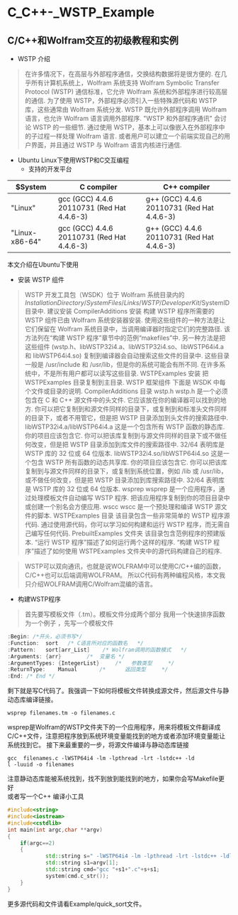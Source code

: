 # C_C++-_WSTP_Example
## C/C++和Wolfram交互的初级教程和实例
+  WSTP 介绍
 >  在许多情况下，在高层与外部程序通信，交换结构数据将是很方便的.
在几乎所有计算机系统上，Wolfram 系统支持 Wolfram Symbolic Transfer Protocol (WSTP) 通信标准，它允许 Wolfram 系统和外部程序进行较高层的通信. 为了使用 WSTP，外部程序必须引入一些特殊源代码和 WSTP 库，这些通常由 Wolfram 系统分发.
WSTP 既允许外部程序调用 Wolfram 语言，也允许 Wolfram 语言调用外部程序. "WSTP 和外部程序通讯" 会讨论 WSTP 的一些细节. 通过使用 WSTP，基本上可以像嵌入在外部程序中的子过程一样处理 Wolfram 语言. 或者用户可以建立一个前端实现自己的用户界面，并且通过 WSTP 与 Wolfram 语言内核进行通信.
+ Ubuntu Linux下使用WSTP和C交互编程
  + 支持的开发平台  


|       $System  | C compiler |   C++ compiler  |
|  ------------    |   ----------     |   -----------        |
|     "Linux"	   | gcc (GCC) 4.4.6 20110731 (Red Hat 4.4.6-3) |   g++ (GCC) 4.4.6 20110731 (Red Hat 4.4.6-3) |  
|    "Linux-x86-64" |  gcc (GCC) 4.4.6 20110731 (Red Hat 4.4.6-3) |  g++ (GCC) 4.4.6 20110731 (Red Hat 4.4.6-3) |    
 
 
本文介绍在Ubuntu下使用  
+ 安装 WSTP 组件  
> WSTP 开发工具包（WSDK）位于 Wolfram 系统目录内的$InstallationDirectory/SystemFiles/Links/WSTP/DeveloperKit/$SystemID 目录中.
建议安装
CompilerAdditions 安装
构建 WSTP 程序所需要的 WSTP 组件已由 Wolfram 系统安装器安装. 使用这些组件的一种方法是让它们保留在 Wolfram 系统目录中，当调用编译器时指定它们的完整路径. 该方法列在“构建 WSTP 程序”章节中的范例“makefiles”中.
另一种方法是把这些组件 (wstp.h、libWSTP32i4.a、libWSTP32i4.so、libWSTP64i4.a 和 libWSTP64i4.so) 复制到编译器会自动搜索这些文件的目录中. 这些目录一般是 /usr/include 和 /usr/lib，但是你的系统可能会有所不同. 在许多系统中，不是所有用户都可以读写这些目录.
WSTPExamples 安装
把 WSTPExamples 目录复制到主目录.
WSTP 框架组件
下面是 WSDK 中每个文件或目录的说明.
CompilerAdditions 目录
wstp.h
wstp.h 是一个必须包含在 C 和 C++ 源文件中的头文件. 它应该放在你的编译器可以找到的地方. 你可以把它复制到和源文件同样的目录下，或复制到和标准头文件同样的目录下，或者不用管它，但是把 WSTP 目录添加到头文件的搜索路径中.
libWSTP32i4.a/libWSTP64i4.a
这是一个包含所有 WSTP 函数的静态库. 你的项目应该包含它. 你可以把该库复制到与源文件同样的目录下或不做任何改变，但是把 WSTP 目录添加到库文件的搜索路径中. 32/64 表明库是 WSTP 库的 32 位或 64 位版本.
libWSTP32i4.so/libWSTP64i4.so
这是一个包含 WSTP 所有函数的动态共享库. 你的项目应该包含它. 你可以把该库复制到与源文件同样的目录下，或复制到系统位置，例如 /lib 或 /usr/lib，或不做任何改变，但是把 WSTP 目录添加到库搜索路径中. 32/64 表明库是 WSTP 库的 32 位或 64 位版本.
wsprep
wsprep 是一个应用程序，通过处理模板文件自动编写 WSTP 程序. 把该应用程序复制到你的项目目录中或创建一个别名会方便应用.
wscc
wscc 是一个预处理和编译 WSTP 源文件的脚本.
WSTPExamples 目录
该目录包含一些非常简单的 WSTP 程序源代码. 通过使用源代码，你可以学习如何构建和运行 WSTP 程序，而无需自己编写任何代码.
PrebuiltExamples 文件夹
该目录包含范例程序的预建版本. “运行 WSTP 程序”描述了如何运行两个这样的程序. “构建 WSTP 程序”描述了如何使用 WSTPExamples 文件夹中的源代码构建自己的程序.

> WSTP可以双向通讯，也就是说WOLFRAM中可以使用C/C++编的函数，C/C++也可以后端调用WOLFRAM。
所以C代码有两种编程风格，本文我只介绍WOLFRAM调用C/Wolfram混编的语言。  

+ 构建WSTP程序  
> 首先要写模板文件（.tm）。模板文件分成两个部分
我用一个快速排序函数为一个例子 ，先写一个模板文件  
``` c
:Begin: /*开头，必须书写*/
:Function:	sort   /* C语言所对应的函数名   */
:Pattern:	sort[arr_List]    /* Wolfram调用的函数模式   */
:Arguments:	{arr}        /*  变量名 */
:ArgumentTypes:	{IntegerList}     /*   参数类型     */
:ReturnType:	Manual       /*      返回类型     */
:End: /* End */
```   
剩下就是写C代码了。我强调一下如何将模板文件转换成源文件，然后源文件与静动态库编译链接。  
``` shell 
wsprep filenames.tm -o filenames.c
``` 
wsprep是Wolfram的WSTP文件夹下的一个应用程序，用来将模板文件翻译成C/C++文件，注意把程序放到系统环境变量能找到的地方或者添加环境变量能让系统找到它。 
接下来最重要的一步，将源文件编译与静动态库链接  
``` shell
gcc  filenames.c -lWSTP64i4 -lm -lpthread -lrt -lstdc++ -ld
l -luuid -o filenames  
``` 
注意静动态库能被系统找到，找不到放到能找到的地方，如果你会写Makefile更好  
或者写一个C++ 编译小工具 
``` c++ 
#include<string>
#include<iostream>
#include<cstdlib>
int main(int argc,char **argv)
{
    if(argc==2)
    {
            std::string s=" -lWSTP64i4 -lm -lpthread -lrt -lstdc++ -ldl -luuid -o";
            std::string s1=argv[1];
            std::string cmd="gcc "+s1+".c"+s+s1;
            system(cmd.c_str());
    }
}
``` 
更多源代码和文件请看Example/quick_sort文件。


